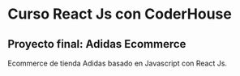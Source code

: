 # Curso React Js con CoderHouse
## Proyecto final: Adidas Ecommerce 

Ecommerce de tienda Adidas basado en Javascript con React Js.
